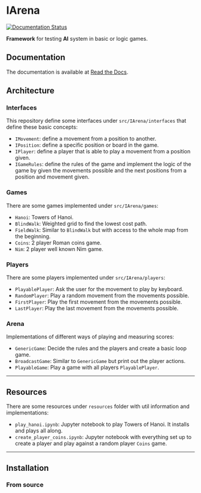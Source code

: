 # IArena

[![Documentation Status](https://readthedocs.org/projects/iarena/badge/?version=latest)](https://iarena.readthedocs.io/en/latest/)

**Framework** for testing **AI** system in basic or logic games.

## Documentation

The documentation is available at [Read the Docs](https://iarena.readthedocs.io/en/latest/).


## Architecture

### Interfaces

This repository define some interfaces under `src/IArena/interfaces` that define these basic concepts:

- `IMovement`: define a movement from a position to another.
- `IPosition`: define a specific position or board in the game.
- `IPlayer`: define a player that is able to play a movement from a position given.
- `IGameRules`: define the rules of the game and implement the logic of the game by given the movements possible and the next positions from a position and movement given.

### Games

There are some games implemented under `src/IArena/games`:

- `Hanoi`: Towers of Hanoi.
- `BlindWalk`: Weighted grid to find the lowest cost path.
- `FieldWalk`: Similar to `BlindWalk` but with access to the whole map from the beginning.
- `Coins`: 2 player Roman coins game.
- `Nim`: 2 player well known Nim game.

### Players

There are some players implemented under `src/IArena/players`:

- `PlayablePlayer`: Ask the user for the movement to play by keyboard.
- `RandomPlayer`: Play a random movement from the movements possible.
- `FirstPlayer`: Play the first movement from the movements possible.
- `LastPlayer`: Play the last movement from the movements possible.

### Arena

Implementations of different ways of playing and measuring scores:

- `GenericGame`: Decide the rules and the players and create a basic loop game.
- `BroadcastGame`: Similar to `GenericGame` but print out the player actions.
- `PlayableGame`: Play a game with all players `PlayablePlayer`.

---

## Resources

There are some resources under `resources` folder with util information and implementations:

- `play_hanoi.ipynb`: Jupyter notebook to play Towers of Hanoi. It installs and plays all along.
- `create_player_coins.ipynb`: Jupyter notebook with everything set up to create a player and play against a random player `Coins` game.

---

## Installation

### From source

```bash
